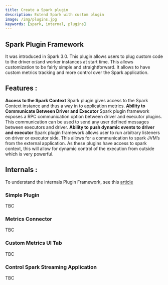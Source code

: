 ```yaml
---
title: Create a Spark plugin
description: Extend Spark with custom plugin
image: /img/plugins.jpg
keywords: [spark, internal, plugins]
---
```


## Spark Plugin Framework
It was introduced in Spark 3.0. 
This plugin allows users to plug custom code to the driver or/and worker instances at start time. This allows customization to be fairly simple and straightforward. It allows to have custom metrics tracking and more control over the Spark application.


## Features :
**Access to the Spark Context** 
Spark plugin gives access to the Spark Context instance and thus a way in to application metrics.
**Ability to Communicate Between Driver and Executor** 
Spark plugin framework exposes a RPC communication option between driver and executor plugins. This communication can be used to send any user defined messages between executors and driver.
**Ability to push dynamic events to driver and executor** 
Spark plugin framework allows user to run arbitrary listeners on driver or executor side. This allows for a communication to spark JVM’s from the external application. As these plugins have access to spark context, this will allow for dynamic control of the execution from outside which is very powerful.


## Internals :
To understand the internals Plugin Framework, see this [article](../03-internals/plugin-framework.mdx)

### Simple Plugin
TBC


### Metrics Connector
TBC


### Custom Metrics UI Tab
TBC

### Control Spark Streaming Application
TBC